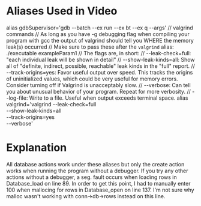 # Aliases Used in Video

alias gdbSupervisor='gdb --batch --ex run --ex bt --ex q --args' 
// valgrind commands
// As long as you have -g debugging flag when compiling your program with gcc the output of valgrind should tell you WHERE the memory leak(s) occurred
// Make sure to pass these after the `valgrind` alias: ./executable exampleParam1
// The flags are, in short:
//    --leak-check=full: "each individual leak will be shown in detail"
//    --show-leak-kinds=all: Show all of "definite, indirect, possible, reachable" leak kinds in the "full" report.
//    --track-origins=yes: Favor useful output over speed. This tracks the origins of uninitialized values, which could be very useful for memory errors. Consider turning off if Valgrind is unacceptably slow.
//    --verbose: Can tell you about unusual behavior of your program. Repeat for more verbosity.
//    --log-file: Write to a file. Useful when output exceeds terminal space.
alias valgrind='valgrind --leak-check=full \
         --show-leak-kinds=all \
         --track-origins=yes \
         --verbose'


# Explanation

All database actions work under these aliases but only the create action works when running the program without a debugger. If you try any other actions without a debugger, a seg. fault occurs when loading rows in Database_load on line 89. In order to get this point, I had to manually enter 100 when mallocing for rows in Database_open on line 137. I'm not sure why malloc wasn't working with conn->db->rows instead on this line.
